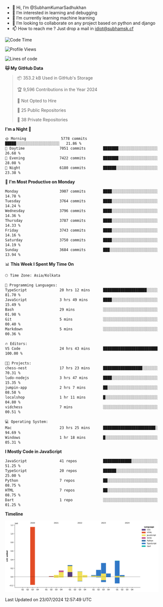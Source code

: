 - 👋 Hi, I’m @SubhamKumarSadhukhan
- 👀 I’m interested in learning and debugging
- 🌱 I’m currently learning machine learning
- 💞️ I’m looking to collaborate on any project based on python and django
- 📫 How to reach me ?
      Just drop a mail in idiot@subhamsk.cf

<!---
SubhamKumarSadhukhan/SubhamKumarSadhukhan is a ✨ special ✨ repository because its `README.md` (this file) appears on your GitHub profile.
You can click the Preview link to take a look at your changes.
--->


<!--START_SECTION:waka-->
![Code Time](http://img.shields.io/badge/Code%20Time-2%2C339%20hrs%2049%20mins-blue)

![Profile Views](http://img.shields.io/badge/Profile%20Views-1-blue)

![Lines of code](https://img.shields.io/badge/From%20Hello%20World%20I%27ve%20Written-2.8%20million%20lines%20of%20code-blue)

**🐱 My GitHub Data** 

> 📦 353.2 kB Used in GitHub's Storage 
 > 
> 🏆 9,596 Contributions in the Year 2024
 > 
> 🚫 Not Opted to Hire
 > 
> 📜 25 Public Repositories 
 > 
> 🔑 38 Private Repositories 
 > 
**I'm a Night 🦉** 

```text
🌞 Morning                5778 commits        █████░░░░░░░░░░░░░░░░░░░░   21.86 % 
🌆 Daytime                7051 commits        ███████░░░░░░░░░░░░░░░░░░   26.68 % 
🌃 Evening                7422 commits        ███████░░░░░░░░░░░░░░░░░░   28.08 % 
🌙 Night                  6180 commits        ██████░░░░░░░░░░░░░░░░░░░   23.38 % 
```
📅 **I'm Most Productive on Monday** 

```text
Monday                   3907 commits        ████░░░░░░░░░░░░░░░░░░░░░   14.78 % 
Tuesday                  3764 commits        ████░░░░░░░░░░░░░░░░░░░░░   14.24 % 
Wednesday                3796 commits        ████░░░░░░░░░░░░░░░░░░░░░   14.36 % 
Thursday                 3787 commits        ████░░░░░░░░░░░░░░░░░░░░░   14.33 % 
Friday                   3743 commits        ████░░░░░░░░░░░░░░░░░░░░░   14.16 % 
Saturday                 3750 commits        ████░░░░░░░░░░░░░░░░░░░░░   14.19 % 
Sunday                   3684 commits        ███░░░░░░░░░░░░░░░░░░░░░░   13.94 % 
```


📊 **This Week I Spent My Time On** 

```text
🕑︎ Time Zone: Asia/Kolkata

💬 Programming Languages: 
TypeScript               20 hrs 12 mins      ████████████████████░░░░░   81.70 % 
JavaScript               3 hrs 49 mins       ████░░░░░░░░░░░░░░░░░░░░░   15.49 % 
Bash                     29 mins             ░░░░░░░░░░░░░░░░░░░░░░░░░   01.98 % 
Git                      5 mins              ░░░░░░░░░░░░░░░░░░░░░░░░░   00.40 % 
Markdown                 5 mins              ░░░░░░░░░░░░░░░░░░░░░░░░░   00.36 % 

🔥 Editors: 
VS Code                  24 hrs 43 mins      █████████████████████████   100.00 % 

🐱‍💻 Projects: 
chess-nest               17 hrs 23 mins      ██████████████████░░░░░░░   70.31 % 
ludo-nodejs              3 hrs 47 mins       ████░░░░░░░░░░░░░░░░░░░░░   15.35 % 
jumpin-app               2 hrs 7 mins        ██░░░░░░░░░░░░░░░░░░░░░░░   08.58 % 
localshop                1 hr 11 mins        █░░░░░░░░░░░░░░░░░░░░░░░░   04.80 % 
vidchess                 7 mins              ░░░░░░░░░░░░░░░░░░░░░░░░░   00.51 % 

💻 Operating System: 
Mac                      23 hrs 25 mins      ████████████████████████░   94.69 % 
Windows                  1 hr 18 mins        █░░░░░░░░░░░░░░░░░░░░░░░░   05.31 % 
```

**I Mostly Code in JavaScript** 

```text
JavaScript               41 repos            █████████████░░░░░░░░░░░░   51.25 % 
TypeScript               20 repos            ██████░░░░░░░░░░░░░░░░░░░   25.00 % 
Python                   7 repos             ██░░░░░░░░░░░░░░░░░░░░░░░   08.75 % 
HTML                     7 repos             ██░░░░░░░░░░░░░░░░░░░░░░░   08.75 % 
Dart                     1 repo              ░░░░░░░░░░░░░░░░░░░░░░░░░   01.25 % 
```



**Timeline**

![Lines of Code chart](https://raw.githubusercontent.com/SubhamKumarSadhukhan/SubhamKumarSadhukhan/main/assets/bar_graph.png)


 Last Updated on 23/07/2024 12:57:49 UTC
<!--END_SECTION:waka-->

